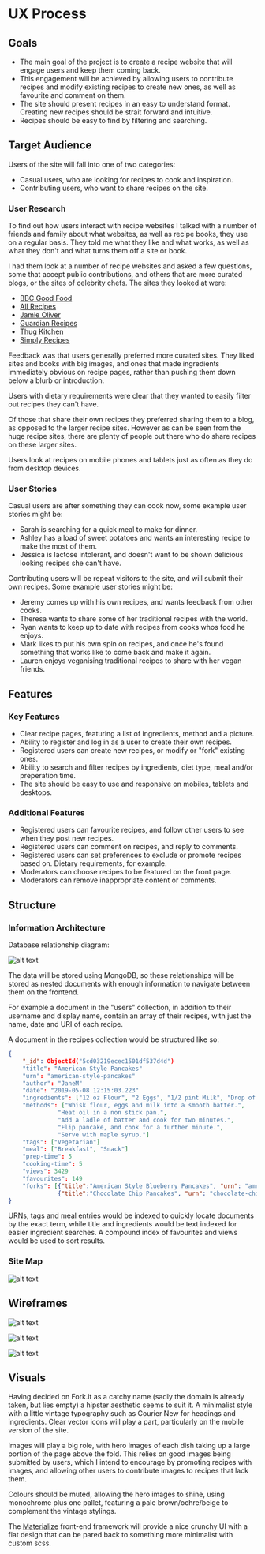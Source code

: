 # UX Process

## Goals

- The main goal of the project is to create a recipe website that will engage users and keep them coming back.
- This engagement will be achieved by allowing users to contribute recipes and modify existing recipes to create new ones, as well as favourite and comment on them.
- The site should present recipes in an easy to understand format. Creating new recipes should be strait forward and intuitive.
- Recipes should be easy to find by filtering and searching.

## Target Audience

Users of the site will fall into one of two categories:

- Casual users, who are looking for recipes to cook and inspiration.
- Contributing users, who want to share recipes on the site.

### User Research

To find out how users interact with recipe websites I talked with a number of friends and family about what websites, as well as recipe books, they use on a regular basis. They told me what they like and what works, as well as what they don't and what turns them off a site or book.

I had them look at a number of recipe websites and asked a few questions, some that accept public contributions, and others that are more curated blogs, or the sites of celebrity chefs. The sites they looked at were:

- [BBC Good Food](https://www.bbcgoodfood.com/recipes)
- [All Recipes](https://www.allrecipes.com/)
- [Jamie Oliver](https://www.jamieoliver.com/recipes/)
- [Guardian Recipes](https://www.theguardian.com/tone/recipes)
- [Thug Kitchen](https://www.thugkitchen.com/recipes)
- [Simply Recipes](https://www.simplyrecipes.com/)

Feedback was that users generally preferred more curated sites. They liked sites and books with big images, and ones that made ingredients immediately obvious on recipe pages, rather than pushing them down below a blurb or introduction.

Users with dietary requirements were clear that they wanted to easily filter out recipes they can't have.

Of those that share their own recipes they preferred sharing them to a blog, as opposed to the larger recipe sites. However as can be seen from the huge recipe sites, there are plenty of people out there who do share recipes on these larger sites.

Users look at recipes on mobile phones and tablets just as often as they do from desktop devices.

### User Stories

Casual users are after something they can cook now, some example user stories might be:

- Sarah is searching for a quick meal to make for dinner.
- Ashley has a load of sweet potatoes and wants an interesting recipe to make the most of them.
- Jessica is lactose intolerant, and doesn't want to be shown delicious looking recipes she can't have.

Contributing users will be repeat visitors to the site, and will submit their own recipes. Some example user stories might be:

- Jeremy comes up with his own recipes, and wants feedback from other cooks.
- Theresa wants to share some of her traditional recipes with the world.
- Ryan wants to keep up to date with recipes from cooks whos food he enjoys.
- Mark likes to put his own spin on recipes, and once he's found something that works like to come back and make it again.
- Lauren enjoys veganising traditional recipes to share with her vegan friends.

## Features

### Key Features

- Clear recipe pages, featuring a list of ingredients, method and a picture.
- Ability to register and log in as a user to create their own recipes.
- Registered users can create new recipes, or modify or "fork" existing ones.
- Ability to search and filter recipes by ingredients, diet type, meal and/or preperation time.
- The site should be easy to use and responsive on mobiles, tablets and desktops.

### Additional Features

- Registered users can favourite recipes, and follow other users to see when they post new recipes.
- Registered users can comment on recipes, and reply to comments.
- Registered users can set preferences to exclude or promote recipes based on. Dietary requirements, for example.
- Moderators can choose recipes to be featured on the front page.
- Moderators can remove inappropriate content or comments.

## Structure

### Information Architecture

Database relationship diagram:

![alt text](https://raw.githubusercontent.com/ASquirrelsTail/cookbook/master/preprod/database-relations.jpg "Database relationship diagram")

The data will be stored using MongoDB, so these relationships will be stored as nested documents with enough information to navigate between them on the frontend.

For example a document in the "users" collection, in addition to their username and display name, contain an array of their recipes, with just the name, date and URI of each recipe.

A document in the recipes collection would be structured like so:

```json
{
	"_id": ObjectId("5cd03219ecec1501df537d4d")
	"title": "American Style Pancakes"
	"urn": "american-style-pancakes"
	"author": "JaneM"
	"date": "2019-05-08 12:15:03.223"
	"ingredients": ["12 oz Flour", "2 Eggs", "1/2 pint Milk", "Drop of Oil"]
	"methods": ["Whisk flour, eggs and milk into a smooth batter.", 
			  "Heat oil in a non stick pan.", 
			  "Add a ladle of batter and cook for two minutes.",
			  "Flip pancake, and cook for a further minute.",
			  "Serve with maple syrup."]
	"tags": ["Vegetarian"]
	"meal": ["Breakfast", "Snack"]
	"prep-time": 5
	"cooking-time": 5
	"views": 3429
	"favourites": 149
	"forks": [{"title":"American Style Blueberry Pancakes", "urn": "american-style-blueberry-pancakes"},
			  {"title":"Chocolate Chip Pancakes", "urn": "chocolate-chip-pancakes_2"}]
}
```

URNs, tags and meal entries would be indexed to quickly locate documents by the exact term, while title and ingredients would be text indexed for easier ingredient searches. A compound index of favourites and views would be used to sort results.

### Site Map

![alt text](https://raw.githubusercontent.com/ASquirrelsTail/cookbook/master/preprod/sitemap.jpg "Sitemap")

## Wireframes

![alt text](https://raw.githubusercontent.com/ASquirrelsTail/cookbook/master/preprod/wireframe-home.jpg "Home Page")

![alt text](https://raw.githubusercontent.com/ASquirrelsTail/cookbook/master/preprod/wireframe-recipe.jpg "Recipe Page")

![alt text](https://raw.githubusercontent.com/ASquirrelsTail/cookbook/master/preprod/wireframe-mobile.jpg "Mobile Pages")

## Visuals

Having decided on Fork.it as a catchy name (sadly the domain is already taken, but lies empty) a hipster aesthetic seems to suit it. A minimalist style with a little vintage typography such as Courier New for headings and ingredients. Clear vector icons will play a part, particularly on the mobile version of the site.

Images will play a big role, with hero images of each dish taking up a large portion of the page above the fold. This relies on good images being submitted by users, which I intend to encourage by promoting recipes with images, and allowing other users to contribute images to recipes that lack them.

Colours should be muted, allowing the hero images to shine, using monochrome plus one pallet, featuring a pale brown/ochre/beige to complement the vintage stylings.

The [Materialize](https://materializecss.com/) front-end framework will provide a nice crunchy UI with a flat design that can be pared back to something more minimalist with custom scss.









